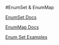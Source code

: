 #EnumSet & EnumMap

[EnumSet Docs](https://docs.oracle.com/javase/8/docs/api/java/util/EnumSet.html)

[EnumMap Docs](https://docs.oracle.com/javase/8/docs/api/java/util/EnumMap.html)

[Enum Set Examples](https://javarevisited.blogspot.com/2014/03/how-to-use-enumset-in-java-with-example.html)
